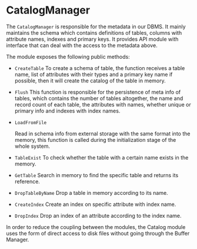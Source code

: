 # CatalogManager

The `CatalogManager` is responsible for the metadata in our DBMS. It mainly maintains the schema which contains definitions of tables, columns with attribute names, indexes and primary keys. It provides API module with interface that can deal with the access to the metadata above.

The module exposes the following public methods:

- `CreateTable`
  To create a schema of table, the function receives a table name,  list of attributes with their types and a primary key name if possible, then it will create the catalog of the table in memory.
  
- `Flush`
  This function is responsible for the persistence of meta info of tables, which contains the number of tables altogether, the name and record count of each table, the attributes with names, whether unique or primary info and indexes with index names.
  
- `LoadFromFile`

  Read in schema info from external storage with the same format into the memory, this function is called during the initialization stage of the whole system.

- `TableExist`
To check whether the table with a certain name exists in the memory.

- `GetTable`
Search in memory to find the specific table and returns its reference.

- `DropTableByName`
Drop a table in memory according to its name.

- `CreateIndex`
Create an index on specific attribute with index name. 

- `DropIndex`
Drop an index of an attribute according to the index name.

In order to reduce the coupling between the modules, the Catalog module uses the form of direct access to disk files without going through the Buffer Manager.